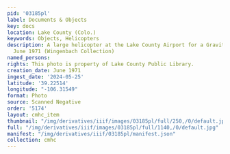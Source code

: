 ```yaml
---
pid: '03185pl'
label: Documents & Objects
key: docs
location: Lake County (Colo.)
keywords: Objects, Helicopters
description: A large helicopter at the Lake County Airport for a Gravity Survey in
  June 1971 (Wingenbach Collection)
named_persons: 
rights: This photo is property of Lake County Public Library.
creation_date: June 1971
ingest_date: '2024-05-25'
latitude: '39.22514'
longitude: "-106.31549"
format: Photo
source: Scanned Negative
order: '5174'
layout: cmhc_item
thumbnail: "/img/derivatives/iiif/images/03185pl/full/250,/0/default.jpg"
full: "/img/derivatives/iiif/images/03185pl/full/1140,/0/default.jpg"
manifest: "/img/derivatives/iiif/03185pl/manifest.json"
collection: cmhc
---
```

